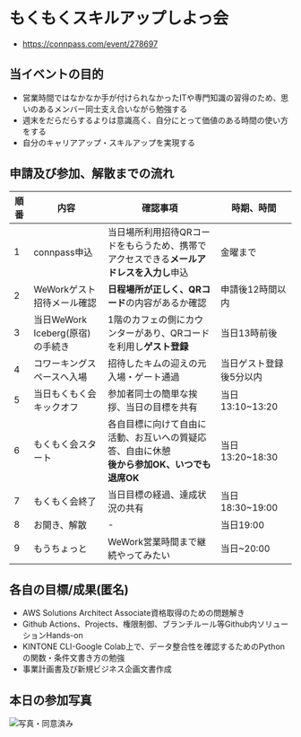 # もくもくスキルアップしよっ会
 - https://connpass.com/event/278697

## 当イベントの目的
 - 営業時間ではなかなか手が付けられなかったITや専門知識の習得のため、思いのあるメンバー同士支え合いながら勉強する
 - 週末をだらだらするよりは意識高く、自分にとって価値のある時間の使い方をする
 - 自分のキャリアアップ・スキルアップを実現する

## 申請及び参加、解散までの流れ
| 順番 | 内容 | 確認事項 | 時期、時間 |
| -- | -- | -- | -- |
| 1 | connpass申込 | 当日場所利用招待QRコードをもらうため、携帯でアクセスできる**メールアドレスを入力し**申込 | 金曜まで|
| 2 | WeWorkゲスト招待メール確認 | **日程場所が正しく、QRコード**の内容があるか確認 | 申請後12時間以内 |
| 3 | 当日WeWork Iceberg(原宿)の手続き | 1階のカフェの側にカウンターがあり、QRコードを利用し**ゲスト登録** | 当日13時前後 |
| 4 | コワーキングスペースへ入場 | 招待したキムの迎えの元入場・ゲート通過 | 当日ゲスト登録後5分以内 |
| 5 | 当日もくもく会キックオフ | 参加者同士の簡単な挨拶、当日の目標を共有 | 当日13:10~13:20 |
| 6 | もくもく会スタート | 各自目標に向けて自由に活動、お互いへの質疑応答、自由に休憩<br/>**後から参加OK、いつでも退席OK**| 当日13:20~18:30 |
| 7 | もくもく会終了 | 当日目標の経過、達成状況の共有 |当日18:30~19:00 |
| 8 | お開き、解散 | - | 当日19:00 |
| 9 | もうちょっと | WeWork営業時間まで継続やってみたい | 当日~20:00 |

## 各自の目標/成果(匿名)
 - AWS Solutions Architect Associate資格取得のための問題解き
 - Github Actions、Projects、権限制御、ブランチルール等Github内ソリューションHands-on
 - KINTONE CLI-Google Colab上で、データ整合性を確認するためのPythonの関数・条件文書き方の勉強
 - 事業計画書及び新規ビジネス企画文書作成

## 本日の参加写真
![写真・同意済み](https://raw.githubusercontent.com/tooget/mokumoku-skillup-meetup/main/photo/【第8回・WeWork原宿】もくもくスキルアップしよっ会_20230325.jpg)

